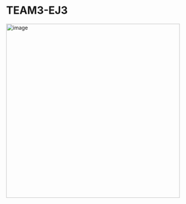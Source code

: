 # TEAM3-EJ3


<img width="467" alt="image" src="https://user-images.githubusercontent.com/99056015/164942997-2fa15b40-c2fe-400e-9a44-85f0c180cd96.png">
